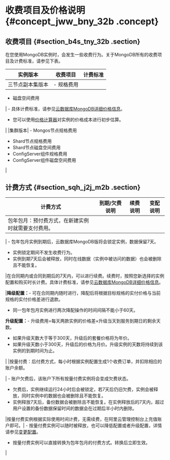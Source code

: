 # 收费项目及价格说明 {#concept_jww_bny_32b .concept}

## 收费项目 {#section_b4s_tny_32b .section}

在您使用MongoDB实例时，会发生一些收费行为。关于MongoDB所有的收费项目及计费标准，请参见下表。

|实例版本|收费项目|计费标准|
|----|----|----|
|三节点副本集版本| -   规格费用
-   磁盘空间费用

 | -   具体计费标准，请参见[云数据库MongoDB详细价格信息](https://www.aliyun.com/price/product?spm=5176.doc26566.2.1.SlZkUr#/mongodb/detail)。
-   您可以使用[价格计算器](https://www.aliyun.com/price/product?spm=5176.doc26566.2.1.SlZkUr#/mongodb/calculator)对实例的价格成本进行初步估算。

 |
|集群版本| -   Mongos节点规格费用
-   Shard节点规格费用
-   Shard节点磁盘空间费用
-   ConfigServer组件规格费用
-   ConfigServer组件磁盘空间费用

 |

## 计费方式 {#section_sqh_j2j_m2b .section}

|计费方式|到期/欠费说明|续费说明|变配说明|
|----|-------|----|----|
|包年包月：预付费方式，在新建实例时就需要支付费用。

| -   包年包月实例到期后，云数据库MongoDB版将会锁定实例，数据保留7天。
-   实例锁定期间不发生收费行为。
-   实例到期7天后会被释放，同时在线数据（实例中被访问的数据）也会被删除且不能恢复。

 |在合同期内或合同到期后的7天内，可以进行续费。续费时，按照您新选择的实例配置和购买时长计费。具体计费标准，请参见[云数据库MongoDB详细价格信息](https://www.aliyun.com/price/product?spm=5176.doc26566.2.1.SlZkUr#/mongodb/detail)。

|**降级配置：**-   可在合同期内随时进行，降配后将根据目标规格的实付价格与当前规格的实付价格差进行退款。
-   同一包年包月实例进行两次降配操作的时间间隔不能小于60天。

**升级配置：**-   升级费用=每天两款实例的价格差×升级当天到服务到期日的剩余天数。
-   如果升级天数大于等于300天，升级后的套餐价格将为年价。
-   如果升级天数小于300天，升级后的价格为月价。升级实例的天数将持续到该实例的到期时间为止。

|
|按量付费：后付费方式，每小时根据实例配置生成1个收费订单，并扣除相应的账户余额。

| -   账户欠费后，该账户下所有按量付费实例将会变成欠费状态。
-   欠费后，实例继续运行24小时后会被锁定，若7天后仍旧欠费，实例会被释放，同时实例中的数据也会被删除且不能恢复。
-   实例释放7天后，备份数据会被删除且不能恢复。在实例释放后的7天内，超过用户设置的备份数据保留时间的数据会在过期后半小时内删除。

 |按量付费实例根据实际使用时间计费，无需续费，在阿里云管理控制台上充值账户即可。| -   按量付费实例可以随时被释放，也可以降低配置或者升级配置，详情请参见[变更配置](https://help.aliyun.com/document_detail/44655.html)。
-   按量付费实例可以直接转换为包年包月的付费方式。转换后立即生效。

 |

